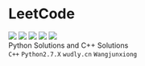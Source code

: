 # LeetCode
![](https://img.shields.io/badge/license-WTFPL-blue.svg) ![](https://img.shields.io/github/repo-size/JX-Wang/LeetCode.svg) ![](https://img.shields.io/bitbucket/issues-raw/JX-Wang/LeetCode.svg) ![](https://img.shields.io/github/forks/JX-Wang/LeetCode.svg?label=Fork) ![](https://img.shields.io/github/stars/JX-Wang/LeetCode.svg?style=social)  
Python Solutions and C++ Solutions  
```C++```  ```Python2.7.X```  ```wudly.cn```   ```Wangjunxiong```  

